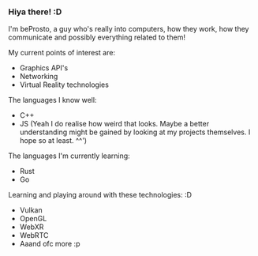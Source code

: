 ### Hiya there! :D

I'm beProsto, a guy who's really into computers, how they work, how they communicate and possibly everything related to them!

My current points of interest are:
- Graphics API's
- Networking
- Virtual Reality technologies

The languages I know well:
- C++
- JS
(Yeah I do realise how weird that looks. Maybe a better understanding might be gained by looking at my projects themselves. I hope so at least. ^^')

The languages I'm currently learning:
- Rust
- Go

Learning and playing around with these technologies: :D
- Vulkan
- OpenGL 
- WebXR
- WebRTC
- Aaand ofc more :p
